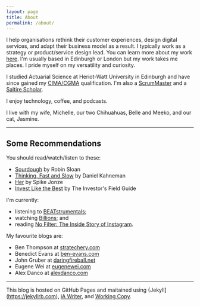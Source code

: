 ```yaml
---
layout: page
title: About
permalink: /about/
---
```


I help organisations rethink their customer experiences, design digital services, and adapt their business model as a result. I typically work as a strategy or product/service design lead. You can learn more about my work [here](/work.md/). I'm usually based in Edinburgh or London but my work takes me places. I pride myself on my versatility and curiosity.

I studied Actuarial Science at Heriot-Watt University in Edinburgh and have since gained my [CIMA/CGMA](https://www.cimaglobal.com/Members/Your-Membership-Information/The-CGMA-Designation/) qualification. I'm also a [ScrumMaster](https://www.scrumalliance.org/community/profile/mconnochie) and a [Saltire Scholar](https://www.hw.ac.uk/about/news/archive/2013/saltire-society-12709.htm).

I enjoy technology, coffee, and podcasts.

I live with my wife, Michelle, our two Chihuahuas, Belle and Meeko, and our cat, Jasmine.

---

## Some Recommendations

You should read/watch/listen to these:
* [Sourdough](https://www.robinsloan.com/books/sourdough/) by Robin Sloan
* [Thinking, Fast and Slow](https://scholar.princeton.edu/kahneman/publications-0) by Daniel Kahneman
* [Her](https://letterboxd.com/film/her/) by Spike Jonze
* [Invest Like the Best](http://investorfieldguide.com/podcast/) by The Investor's Field Guide

I'm currently:
* listening to [BEATstrumentals](https://music.apple.com/gb/playlist/beatstrumentals/pl.f54198ad42404535be13eabf3835fb22);
* watching [Billions](https://www.imdb.com/title/tt4270492/); and
* reading [No Filter: The Inside Story of Instagram](https://www.nytimes.com/2020/04/14/books/review/no-filter-instagram-sarah-frier.html).

My favourite blogs are:
* Ben Thompson at [stratechery.com](https://stratechery.com)
* Benedict Evans at [ben-evans.com](https://www.ben-evans.com)
* John Gruber at [daringfireball.net](https://daringfireball.net)
* Eugene Wei at [eugenewei.com](http://www.eugenewei.com)
* Alex Danco at [alexdanco.com](https://alexdanco.com/)

---

This blog is hosted on GitHub Pages and maitained using {Jekyll](https://jekyllrb.com), [iA Writer](https://ia.net/writer), and [Working Copy](https://workingcopyapp.com).